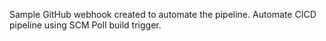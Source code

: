 Sample GitHub webhook created to automate the pipeline.
Automate CICD pipeline using SCM Poll build trigger.
